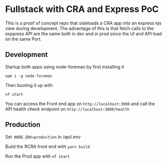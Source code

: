 # Fullstack with CRA and Express PoC

This is a proof of concept repo that sideloads a CRA app into an express ejs view during development. The advantage of this is that fetch calls to the exppress API are the same both in dev and in prod since the UI and API load on the same Port.

## Development

Startup both apps using node-foreman by first installing it

`npm i -g node-foreman`

Then booting it up with

`nf start`

You can access the Front end app on `http://localhost:3000` and call the API health check endpoint on `http://localhost:3000/health`

## Production

Set` NODE_ENV=production` in /api/.env

Build the RCRA front end with `yarn build`

Run the Prod app with `nf start`
